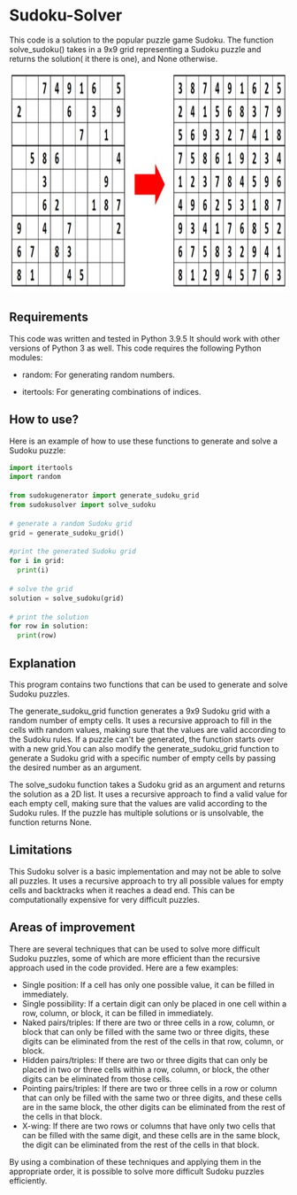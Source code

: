 # Sudoku-Solver
This code is a solution to the popular puzzle game Sudoku. The function solve_sudoku() takes in a 9x9 grid representing a Sudoku puzzle and returns the solution( it there is one), and None otherwise. 

<p align="center">
  <img src="https://github.com/Jose-M-Ramos/Sudoku-Solver/blob/main/sudoku_solver.jpg" width="800" height="400">
</p>


## Requirements
This code was written and tested in Python 3.9.5 It should work with other versions of Python 3 as well. This code requires the following Python modules:

* random: For generating random numbers.

* itertools: For generating combinations of indices.

## How to use?
Here is an example of how to use these functions to generate and solve a Sudoku puzzle:

```python
import itertools
import random

from sudokugenerator import generate_sudoku_grid
from sudokusolver import solve_sudoku

# generate a random Sudoku grid
grid = generate_sudoku_grid()

#print the generated Sudoku grid
for i in grid:
  print(i)

# solve the grid
solution = solve_sudoku(grid)

# print the solution
for row in solution:
  print(row)


  ```
## Explanation
This program contains two functions that can be used to generate and solve Sudoku puzzles.

The generate_sudoku_grid function generates a 9x9 Sudoku grid with a random number of empty cells. It uses a recursive approach to fill in the cells with random values, making sure that the values are valid according to the Sudoku rules. If a puzzle can't be generated, the function starts over with a new grid.You can also modify the generate_sudoku_grid function to generate a Sudoku grid with a specific number of empty cells by passing the desired number as an argument.

The solve_sudoku function takes a Sudoku grid as an argument and returns the solution as a 2D list. It uses a recursive approach to find a valid value for each empty cell, making sure that the values are valid according to the Sudoku rules. If the puzzle has multiple solutions or is unsolvable, the function returns None.



## Limitations
This Sudoku solver is a basic implementation and may not be able to solve all puzzles. It uses a recursive approach to try all possible values for empty cells and backtracks when it reaches a dead end. This can be computationally expensive for very difficult puzzles.

## Areas of improvement

There are several techniques that can be used to solve more difficult Sudoku puzzles, some of which are more efficient than the recursive approach used in the code provided. Here are a few examples:

* Single position: If a cell has only one possible value, it can be filled in immediately.
* Single possibility: If a certain digit can only be placed in one cell within a row, column, or block, it can be filled in immediately.
* Naked pairs/triples: If there are two or three cells in a row, column, or block that can only be filled with the same two or three digits, these digits can be eliminated from the rest of the cells in that row, column, or block.
* Hidden pairs/triples: If there are two or three digits that can only be placed in two or three cells within a row, column, or block, the other digits can be eliminated from those cells.
* Pointing pairs/triples: If there are two or three cells in a row or column that can only be filled with the same two or three digits, and these cells are in the same block, the other digits can be eliminated from the rest of the cells in that block.
* X-wing: If there are two rows or columns that have only two cells that can be filled with the same digit, and these cells are in the same block, the digit can be eliminated from the rest of the cells in that block.


By using a combination of these techniques and applying them in the appropriate order, it is possible to solve more difficult Sudoku puzzles efficiently.
